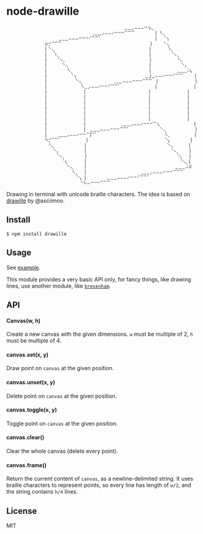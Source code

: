 node-drawille
=============

```
                                           ⣀⣀⣀⠤⠤⠤⠒⢲⢄                           
                               ⢀⣀⣀⡠⠤⠤⠔⠒⠒⠒⠉⠉⠉       ⢸ ⠣⡀                         
                   ⣀⣀⣀⠤⠤⠤⠒⠒⠒⠊⠉⠉⠁                   ⢸  ⠈⢢                        
              ⡶⡒⠉⠉⠉                                ⢸    ⠑⢄                      
              ⡇⠑⢄                                  ⢸      ⠱⡀                    
              ⡇  ⠱⡀                                ⢸       ⠈⠢⡀                  
              ⡇   ⠈⠢⡀                              ⢸         ⠘⢄                 
              ⡇     ⠑⢄                             ⢸           ⠑⡄               
              ⡇       ⠣⡀                           ⢸         ⢀⣀⣀⡨⢦              
              ⡇        ⠈⢢                         ⣀⣸⣀⠤⠤⠔⠒⠒⠊⠉⠉⠁   ⢸              
              ⡇          ⠑⢄           ⢀⣀⣀⠤⠤⠤⠒⠒⠒⠉⠉⠉ ⢸             ⢸              
              ⡇            ⠣⣀⡠⠤⠤⠔⠒⠒⠊⠉⠉⠁            ⢸             ⢸              
              ⡇             ⡇                      ⢸             ⢸              
              ⡇             ⡇                      ⢸             ⢸              
              ⡇             ⡇                      ⢸             ⢸              
              ⡇             ⡇                      ⢸             ⢸              
              ⡇             ⡇                      ⢸             ⢸              
              ⡇             ⡇                      ⢸             ⢸              
              ⡇             ⡇            ⢀⣀⣀⡠⠤⠤⠔⠒⠒⠊⠉⢢            ⢸              
              ⡇             ⡇ ⣀⣀⣀⠤⠤⠤⠒⠒⠒⠉⠉⠁           ⠑⢄          ⢸              
              ⡇   ⢀⣀⣀⡠⠤⠤⠔⠒⠒⠉⡏⠉                         ⠣⡀        ⢸              
              ⠳⡊⠉⠉⠁         ⡇                           ⠈⢢       ⢸              
               ⠘⢄           ⡇                             ⠑⢄     ⢸              
                 ⠑⡄         ⡇                              ⠈⠢⡀   ⢸              
                  ⠈⠢⡀       ⡇                                ⠈⢆  ⢸              
                    ⠈⢆      ⡇                                  ⠑⢄⢸              
                      ⠑⢄    ⡇                                ⣀⣀⣀⠬⠾              
                        ⠣⡀  ⡇                   ⢀⣀⣀⡠⠤⠤⠤⠒⠒⠒⠉⠉⠉                   
                         ⠈⢢ ⡇       ⣀⣀⣀⠤⠤⠤⠔⠒⠒⠊⠉⠉⠁                               
                           ⠑⠧⠤⠒⠒⠒⠉⠉⠉
```

Drawing in terminal with unicode braille characters.
The idea is based on [drawille](https://github.com/asciimoo/drawille)
by @asciimoo.

## Install

```
$ npm install drawille
```

## Usage

See [example](example.js).

This module provides a very basic API only, for fancy things,
like drawing lines, use another module,
like [`bresenham`](https://github.com/madbence/node-bresenham).

## API

#### Canvas(w, h)

Create a new canvas with the given dimensions.
`w` must be multiple of 2, `h` must be multiple of 4.

#### canvas.set(x, y)

Draw point on `canvas` at the given position.

#### canvas.unset(x, y)

Delete point on `canvas` at the given position.

#### canvas.toggle(x, y)

Toggle point on `canvas` at the given position.

#### canvas.clear()

Clear the whole canvas (delete every point).

#### canvas.frame()

Return the current content of `canvas`, as a newline-delimited
string. It uses braille characters to represent points,
so every line has length of `w/2`, and the string contains `h/4`
lines.

## License

MIT
